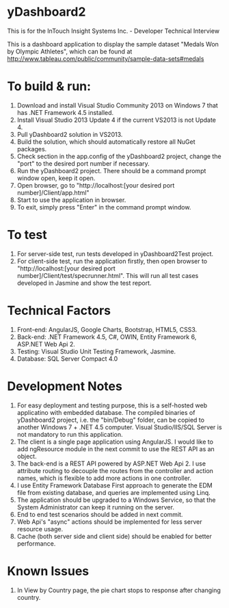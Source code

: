 # yDashboard2
This is for the In­Touch Insight Systems Inc. - Developer Technical Interview 

This is a dashboard application to display the sample dataset "Medals Won by Olympic Athletes", which can be found at http://www.tableau.com/public/community/sample-data-sets#medals

# To build & run:
1. Download and install Visual Studio Community 2013 on Windows 7 that has .NET Framework 4.5 installed.
2. Install Visual Studio 2013 Update 4 if the current VS2013 is not Update 4.
3. Pull yDashboard2 solution in VS2013.
4. Build the solution, which should automatically restore all NuGet packages.
5. Check <appSettings> section in the app.config of the yDashboard2 project, change the "port" to the desired port number if necessary.
6. Run the yDashboard2 project. There should be a command prompt window open, keep it open.
7. Open browser, go to "http://localhost:[your desired port number]/Client/app.html"
8. Start to use the application in browser.
9. To exit, simply press "Enter" in the command prompt window.

# To test
1. For server-side test, run tests developed in yDashboard2Test project.
2. For client-side test, run the application firstly, then open browser to "http://localhost:[your desired port number]/Client/test/specrunner.html". This will run all test cases developed in Jasmine and show the test report.

# Technical Factors
1. Front-end: AngularJS, Google Charts, Bootstrap, HTML5, CSS3.
2. Back-end: .NET Framework 4.5, C#, OWIN, Entity Framework 6, ASP.NET Web Api 2.
3. Testing: Visual Studio Unit Testing Framework, Jasmine.
4. Database: SQL Server Compact 4.0

# Development Notes
1. For easy deployment and testing purpose, this is a self-hosted web applicatino with embedded database. The compiled binaries of yDashboard2 project, i.e. the "bin/Debug" folder, can be copied to another Windows 7 + .NET 4.5 computer. Visual Studio/IIS/SQL Server is not mandatory to run this application.
2. The client is a single page application using AngularJS. I would like to add ngResource module in the next commit to use the REST API as an object.
3. The back-end is a REST API powered by ASP.NET Web Api 2. I use attribute routing to decouple the routes from the controller and action names, which is flexible to add more actions in one controller.
4. I use Entity Framework Database First approach to generate the EDM file from existing database, and queries are implemented using Linq.
5. The application should be upgraded to a Windows Service, so that the System Administrator can keep it running on the server.
6. End to end test scenarios should be added in next commit.
7. Web Api's "async" actions should be implemented for less server resource usage.
8. Cache (both server side and client side) should be enabled for better performance.

# Known Issues
1. In View by Country page, the pie chart stops to response after changing country.
